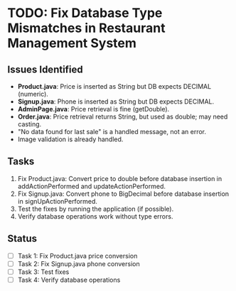 # TODO: Fix Database Type Mismatches in Restaurant Management System

## Issues Identified

-   **Product.java**: Price is inserted as String but DB expects DECIMAL (numeric).
-   **Signup.java**: Phone is inserted as String but DB expects DECIMAL.
-   **AdminPage.java**: Price retrieval is fine (getDouble).
-   **Order.java**: Price retrieval returns String, but used as double; may need casting.
-   "No data found for last sale" is a handled message, not an error.
-   Image validation is already handled.

## Tasks

1. Fix Product.java: Convert price to double before database insertion in addActionPerformed and updateActionPerformed.
2. Fix Signup.java: Convert phone to BigDecimal before database insertion in signUpActionPerformed.
3. Test the fixes by running the application (if possible).
4. Verify database operations work without type errors.

## Status

-   [ ] Task 1: Fix Product.java price conversion
-   [ ] Task 2: Fix Signup.java phone conversion
-   [ ] Task 3: Test fixes
-   [ ] Task 4: Verify database operations

